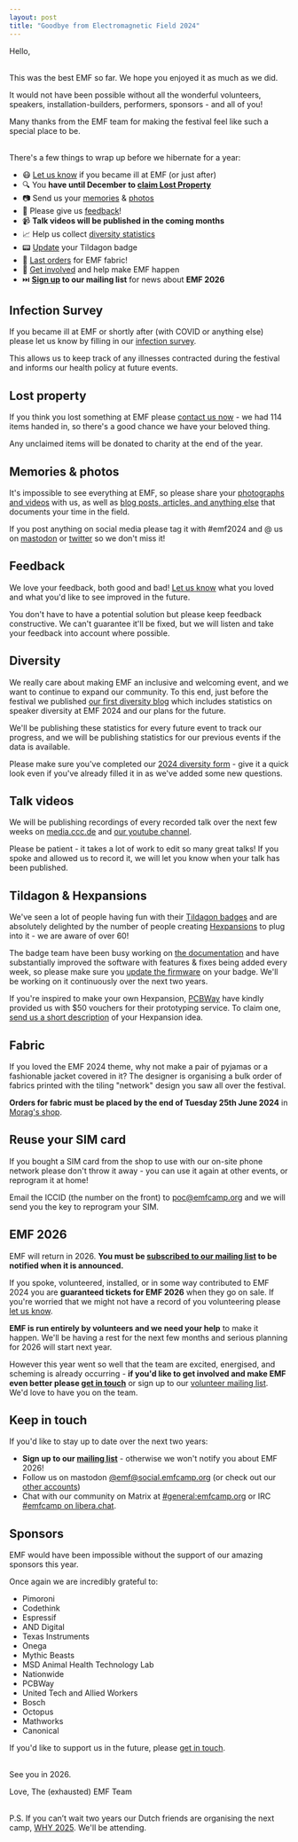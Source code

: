 ```yaml
---
layout: post
title: "Goodbye from Electromagnetic Field 2024"
---
```



Hello,

<br>This was the best EMF so far. We hope you enjoyed it as much as we did.

It would not have been possible without all the wonderful volunteers, speakers, installation-builders, performers, sponsors - and all of you!

Many thanks from the EMF team for making the festival feel like such a special place to be.

<br>There's a few things to wrap up before we hibernate for a year:

* 😷 [Let us know](https://cloud.orga.emfcamp.org/apps/forms/s/gykaxpDTWXbRc6t8LMNBc382) if you became ill at EMF (or just after) 
* 🔍 You **have until December to [claim Lost Property](mailto:contact@emfcamp.org?subject=Lost&nbsp;property)**
* 📷 Send us your [memories](https://wiki.emfcamp.org/2024/wiki/Memories) & [photos](https://docs.google.com/forms/d/e/1FAIpQLSdqvJG9loGOWH9uEQEGvq5PfDZE0YYt4xsu8hjgpAhMKvZ0PQ/viewform)
* 📝 Please give us [feedback](https://cloud.orga.emfcamp.org/apps/forms/s/wr2iRdTAPi4j6fSt9CGNN2iq)!
* 📹 **Talk videos will be published in the coming months**
* 📈 Help us collect [diversity statistics](https://www.emfcamp.org/account/details)
* 📟 [Update](https://tildagon.badge.emfcamp.org/using-the-badge/flash-the-badge/) your Tildagon badge
* 🧣 [Last orders](https://moraghickman.myshopify.com/) for EMF fabric!
* 🦺 [Get involved](https://www.emfcamp.org/about/volunteering) and help make EMF happen
* ⏭️ **[Sign up](https://www.emfcamp.org/about/contact) to our mailing list** for news about **EMF 2026**

## Infection Survey

If you became ill at EMF or shortly after (with COVID or anything else) please let us know by filling in our [infection survey](https://cloud.orga.emfcamp.org/apps/forms/s/gykaxpDTWXbRc6t8LMNBc382).

This allows us to keep track of any illnesses contracted during the festival and informs our health policy at future events.

## Lost property

If you think you lost something at EMF please [contact us now](mailto:contact@emfcamp.org?subject=Lost&nbsp;property) - we had 114 items handed in, so there's a good chance we have your beloved thing.

Any unclaimed items will be donated to charity at the end of the year.

## Memories & photos

It's impossible to see everything at EMF, so please share your [photographs and videos](https://docs.google.com/forms/d/e/1FAIpQLSdqvJG9loGOWH9uEQEGvq5PfDZE0YYt4xsu8hjgpAhMKvZ0PQ/viewform) with us, as well as [blog posts, articles, and anything else](https://wiki.emfcamp.org/2024/wiki/Memories) that documents your time in the field.

If you post anything on social media please tag it with #emf2024 and @ us on [mastodon](https://social.emfcamp.org/@emf) or [twitter](https://twitter.com/emfcamp) so we don't miss it!

## Feedback

We love your feedback, both good and bad! [Let us know](https://cloud.orga.emfcamp.org/apps/forms/s/wr2iRdTAPi4j6fSt9CGNN2iq) what you loved and what you'd like to see improved in the future.

You don't have to have a potential solution but please keep feedback constructive. We can't guarantee it'll be fixed, but we will listen and take your feedback into account where possible.

## Diversity

We really care about making EMF an inclusive and welcoming event, and we want to continue to expand our community. To this end, just before the festival we published [our first diversity blog](https://blog.emfcamp.org/2024/05/30/diversity-at-emf-2024/) which includes statistics on speaker diversity at EMF 2024 and our plans for the future.

We'll be publishing these statistics for every future event to track our progress, and we will be publishing statistics for our previous events if the data is available.

Please make sure you've completed our [2024 diversity form](https://www.emfcamp.org/account/details) - give it a quick look even if you've already filled it in as we've added some new questions.

## Talk videos

We will be publishing recordings of every recorded talk over the next few weeks on [media.ccc.de](https://media.ccc.de/c/emf2024) and [our youtube channel](https://www.youtube.com/@ElectromagneticField).

Please be patient - it takes a lot of work to edit so many great talks! If you spoke and allowed us to record it, we will let you know when your talk has been published.

## Tildagon & Hexpansions

We've seen a lot of people having fun with their [Tildagon badges](https://tildagon.badge.emfcamp.org/) and are absolutely delighted by the number of people creating [Hexpansions](https://tildagon.badge.emfcamp.org/hexpansions/creating-hexpansions/) to plug into it - we are aware of over 60!

The badge team have been busy working on [the documentation](https://tildagon.badge.emfcamp.org/) and have substantially improved the software with features & fixes being added every week, so please make sure you [update the firmware](https://tildagon.badge.emfcamp.org/using-the-badge/flash-the-badge/) on your badge. We'll be working on it continuously over the next two years.

If you're inspired to make your own Hexpansion, [PCBWay](https://www.pcbway.com/) have kindly provided us with $50 vouchers for their prototyping service. To claim one, [send us a short description](mailto:contact@emfcamp.org?subject=PCBWay) of your Hexpansion idea.

## Fabric

If you loved the EMF 2024 theme, why not make a pair of pyjamas or a fashionable jacket covered in it? The designer is organising a bulk order of fabrics printed with the tiling "network" design you saw all over the festival.

**Orders for fabric must be placed by the end of Tuesday 25th June 2024** in [Morag's shop](https://moraghickman.myshopify.com/).

## Reuse your SIM card

If you bought a SIM card from the shop to use with our on-site phone network please don't throw it away - you can use it again at other events, or reprogram it at home!

Email the ICCID (the number on the front) to [poc@emfcamp.org](mailto:poc@emfcamp.org?subject=SIM&nbsp;unlock) and we will send you the key to reprogram your SIM.

## EMF 2026

EMF will return in 2026. **You must be [subscribed to our mailing list](https://www.emfcamp.org/about/contact) to be notified when it is announced.**

If you spoke, volunteered, installed, or in some way contributed to EMF 2024 you are **guaranteed tickets for EMF 2026** when they go on sale. If you're worried that we might not have a record of you volunteering please [let us know](mailto:contact@emfcamp.org?subject=Volunteering&nbsp;ticket).

**EMF is run entirely by volunteers and we need your help** to make it happen. We'll be having a rest for the next few months and serious planning for 2026 will start next year.

However this year went so well that the team are excited, energised, and scheming is already occurring - **if you'd like to get involved and make EMF even better please [get in touch](mailto:contact@emfcamp.org?subject=2026&nbsp;Volunteering)** or sign up to our [volunteer mailing list](https://www.emfcamp.org/about/volunteering). We'd love to have you on the team.

## Keep in touch

If you'd like to stay up to date over the next two years:

* **Sign up to our [mailing list](https://www.emfcamp.org/about/contact)** - otherwise we won't notify you about EMF 2026!
* Follow us on mastodon [@emf@social.emfcamp.org](https://social.emfcamp.org/@emf) (or check out our [other accounts](https://social.emfcamp.org/@emf/statuses/01HYNVS43M3WGRGK0HJ03Q477D))
* Chat with our community on Matrix at [#general:emfcamp.org](https://matrix.to/#/#general:emfcamp.org) or IRC [#emfcamp on libera.chat](https://web.libera.chat/?channel=#emfcamp).


## Sponsors

EMF would have been impossible without the support of our amazing sponsors this year.

Once again we are incredibly grateful to:

* Pimoroni
* Codethink
* Espressif
* AND Digital
* Texas Instruments
* Onega
* Mythic Beasts
* MSD Animal Health Technology Lab
* Nationwide
* PCBWay
* United Tech and Allied Workers
* Bosch
* Octopus
* Mathworks
* Canonical

If you'd like to support us in the future, please [get in touch](https://www.emfcamp.org/sponsor).

<br>See you in 2026.

Love,
The (exhausted) EMF Team

<br>P.S. If you can’t wait two years our Dutch friends are organising the next camp, [WHY 2025](https://why2025.org). We'll be attending.
